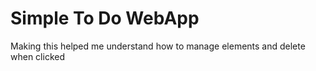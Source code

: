 # Simple To Do WebApp
Making this helped me understand how to manage elements and delete when clicked
